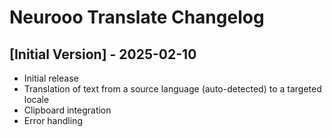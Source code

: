 # Neurooo Translate Changelog

## [Initial Version] - 2025-02-10

- Initial release
- Translation of text from a source language (auto-detected) to a targeted locale
- Clipboard integration
- Error handling
